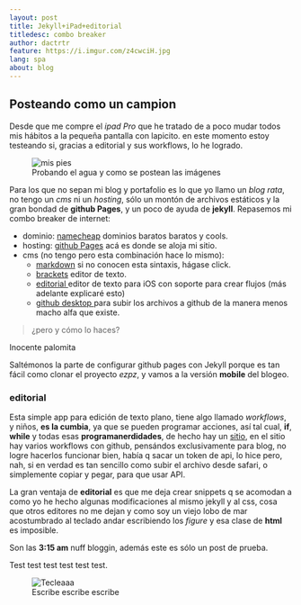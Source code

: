 ```yaml
---
layout: post
title: Jekyll+iPad+editorial
titledesc: combo breaker
author: dactrtr
feature: https://i.imgur.com/z4cwciH.jpg
lang: spa
about: blog
---
```


## Posteando como un campion

Desde que me compre el _ipad Pro_ que he tratado de a poco mudar todos mis hábitos a la pequeña pantalla con lapicito. en este momento estoy testeando si, gracias a editorial y sus workflows, lo he logrado.

<figure class="figimg">
	<img src="https://i.imgur.com/v7gT2rE.gif" alt ="mis pies">
<figcaption>
Probando el agua y como se postean las imágenes 
</figcaption>
</figure>

Para los que no sepan mi blog y portafolio es lo que yo llamo un _blog rata_, no tengo un _cms_ ni un _hosting_, sólo un montón de archivos estáticos y la gran bondad de **github Pages**, y un poco de ayuda de **jekyll**.
Repasemos mi combo breaker de internet:

- dominio: [namecheap](Http://www.namecheap.com) dominios baratos baratos y cools.
- hosting: [github Pages](https://pages.github.com/) acá es donde se aloja mi sitio.
- cms (no tengo pero esta combinación hace lo mismo):
  - [markdown](https://daringfireball.net/projects/markdown/syntax) si no conocen esta sintaxis, hágase click.
  - [brackets](http://brackets.io/) editor de texto.
  - [editorial ](http://omz-software.com/editorial/) editor de texto para iOS con soporte para crear flujos (más adelante explicaré esto)
  - [github desktop ](https://desktop.github.com/) para subir los archivos a github de la manera menos macho alfa que existe.

> ¿pero y cómo lo haces?

Inocente palomita

Saltémonos la parte de configurar github pages con Jekyll porque es tan fácil como clonar el proyecto _ezpz_, y vamos a la versión **mobile** del blogeo.

### editorial

Esta simple app para edición de texto plano, tiene algo llamado _workflows_, y niños, **es la cumbia**, ya que se pueden programar acciones, así tal cual, **if**, **while** y todas esas **programanerdidades**, de hecho hay un [sitio](www.editorial-workflows.com), en el sitio hay varios workflows con github, pensándos exclusivamente para blog, no logre hacerlos funcionar bien, había q sacar un token de api, lo hice pero, nah, si en verdad es tan sencillo como subir el archivo desde safari, o simplemente copiar y pegar, para que usar API.

La gran ventaja de **editorial** es que me deja crear snippets q se acomodan a como yo he hecho algunas modificaciones al mismo jekyll y al css, cosa que otros editores no me dejan y como soy un viejo lobo de mar acostumbrado al teclado andar escribiendo los _figure_ y esa clase de **html** es imposible.

Son las **3:15 am** nuff bloggin, además este es sólo un post de prueba.

Test test test test test test.

<figure class="figimg">
	<img src="https://media.giphy.com/media/XIqCQx02E1U9W/giphy-downsized.gif" alt ="Tecleaaa">
<figcaption>
Escribe escribe escribe
</figcaption>
</figure>
